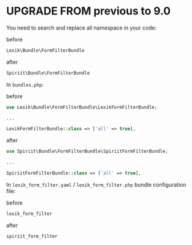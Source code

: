 UPGRADE FROM previous to 9.0
=============================

You need to search and replace all namespace in your code:

before

```php
Lexik\Bundle\FormFilterBundle
```

after

```php
Spiriit\Bundle\FormFilterBundle
```


In `bundles.php`:

before

```php
use Lexik\Bundle\FormFilterBundle\LexikFormFilterBundle;

...

LexikFormFilterBundle::class => ['all' => true],
```

after

```php
use Spiriit\Bundle\FormFilterBundle\SpiriitFormFilterBundle;

...

SpiriitFormFilterBundle::class => ['all' => true],
```


In `lexik_form_filter.yaml` / `lexik_form_filter.php` bundle configuration file:

before

```php
lexik_form_filter
```

after

```php
spiriit_form_filter
```
